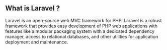 ## What is Laravel ?

Laravel is an open-source web MVC framework for PHP. Laravel is a robust framework that provides easy development of PHP web applications with features like a modular packaging system with a dedicated dependency manager, access to relational databases, and other utilities for application deployment and maintenance.
